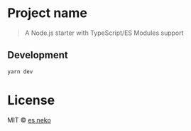 # Project name

> A Node.js starter with TypeScript/ES Modules support

## Development

```bash
yarn dev
```

# License

MIT © [es neko](mailto:esneko@gmail.com)
